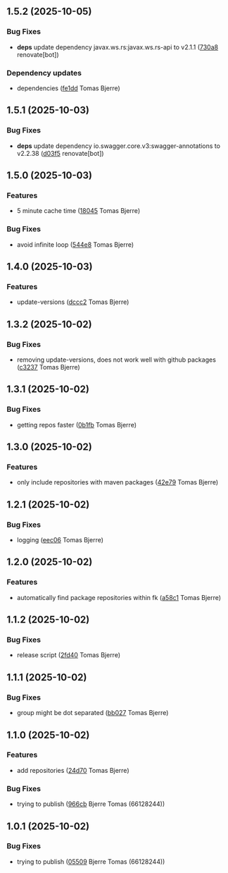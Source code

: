 ## 1.5.2 (2025-10-05)

### Bug Fixes

-  **deps**  update dependency javax.ws.rs:javax.ws.rs-api to v2.1.1 ([730a8](https://github.com/Forsakringskassan/gradle-conventions/commit/730a82b40d1f19f) renovate[bot])  

### Dependency updates

- dependencies ([fe1dd](https://github.com/Forsakringskassan/gradle-conventions/commit/fe1ddbe74269aed) Tomas Bjerre)  
## 1.5.1 (2025-10-03)

### Bug Fixes

-  **deps**  update dependency io.swagger.core.v3:swagger-annotations to v2.2.38 ([d03f5](https://github.com/Forsakringskassan/gradle-conventions/commit/d03f5744e212f3f) renovate[bot])  

## 1.5.0 (2025-10-03)

### Features

-  5 minute cache time ([18045](https://github.com/Forsakringskassan/gradle-conventions/commit/18045198a07fdc1) Tomas Bjerre)  

### Bug Fixes

-  avoid infinite loop ([544e8](https://github.com/Forsakringskassan/gradle-conventions/commit/544e8340536d776) Tomas Bjerre)  

## 1.4.0 (2025-10-03)

### Features

-  update-versions ([dccc2](https://github.com/Forsakringskassan/gradle-conventions/commit/dccc251ddf0b1b5) Tomas Bjerre)  

## 1.3.2 (2025-10-02)

### Bug Fixes

-  removing update-versions, does not work well with github packages ([c3237](https://github.com/Forsakringskassan/gradle-conventions/commit/c3237f6dd47514d) Tomas Bjerre)  

## 1.3.1 (2025-10-02)

### Bug Fixes

-  getting repos faster ([0b1fb](https://github.com/Forsakringskassan/gradle-conventions/commit/0b1fb4985cc0c78) Tomas Bjerre)  

## 1.3.0 (2025-10-02)

### Features

-  only include repositories with maven packages ([42e79](https://github.com/Forsakringskassan/gradle-conventions/commit/42e793f0f92d460) Tomas Bjerre)  

## 1.2.1 (2025-10-02)

### Bug Fixes

-  logging ([eec06](https://github.com/Forsakringskassan/gradle-conventions/commit/eec06095fedefb9) Tomas Bjerre)  

## 1.2.0 (2025-10-02)

### Features

-  automatically find package repositories within fk ([a58c1](https://github.com/Forsakringskassan/gradle-conventions/commit/a58c18e451bc44a) Tomas Bjerre)  

## 1.1.2 (2025-10-02)

### Bug Fixes

-  release script ([2fd40](https://github.com/Forsakringskassan/gradle-conventions/commit/2fd4037c1210138) Tomas Bjerre)  

## 1.1.1 (2025-10-02)

### Bug Fixes

-  group might be dot separated ([bb027](https://github.com/Forsakringskassan/gradle-conventions/commit/bb02732a59a0c7d) Tomas Bjerre)  

## 1.1.0 (2025-10-02)

### Features

-  add repositories ([24d70](https://github.com/Forsakringskassan/gradle-conventions/commit/24d706bcea67396) Tomas Bjerre)  

### Bug Fixes

-  trying to publish ([966cb](https://github.com/Forsakringskassan/gradle-conventions/commit/966cb9a49365118) Bjerre Tomas (66128244))  

## 1.0.1 (2025-10-02)

### Bug Fixes

-  trying to publish ([05509](https://github.com/Forsakringskassan/gradle-conventions/commit/0550990bb0c9fa9) Bjerre Tomas (66128244))  

